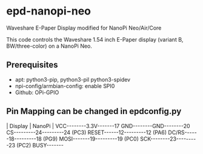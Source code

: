 # epd-nanopi-neo
Waveshare E-Paper Display modified for NanoPi Neo/Air/Core

This code controls the Waveshare 1.54 inch E-Paper display (variant B, BW/three-color) on a NanoPi Neo.

## Prerequisites

- apt: python3-pip, python3-pil python3-spidev
- npi-config/armbian-config: enable SPI0
- Github: OPi-GPIO

## Pin Mapping can be changed in epdconfig.py

|  Display |   NanoPi   |
VCC--------3.3V-------17
GND--------GND--------20
CS---------24---------24 (PC3)
RESET------12---------12 (PA6)
DC/RS------18---------18 (PG9)
MOSI-------19---------19 (PC0)
SCK--------23---------23 (PC2)
BUSY-------

